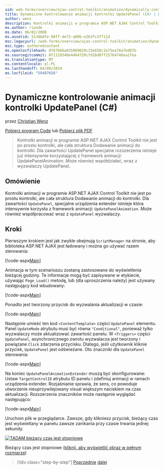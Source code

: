 ```yaml
---
uid: web-forms/overview/ajax-control-toolkit/animation/dynamically-controlling-updatepanel-animations-cs
title: Dynamiczne kontrolowanie animacji kontrolki UpdatePanel (C#) | Dokumentacja firmy Microsoft
author: wenz
description: Kontrolki animacji w programie ASP.NET AJAX Control Toolkit nie jest po prostu kontrolki, ale cała struktura Dodawanie animacji do kontrolki. Dla zawartości...
ms.author: riande
ms.date: 06/02/2008
ms.assetid: 5138b8fe-98ff-4e73-a00b-e263fc3ff11d
msc.legacyurl: /web-forms/overview/ajax-control-toolkit/animation/dynamically-controlling-updatepanel-animations-cs
msc.type: authoredcontent
ms.openlocfilehash: 0767b66a035069629c15e658c1e75ea78a7bd07b
ms.sourcegitcommit: 0f1119340e4464720cfd16d0ff15764746ea1fea
ms.translationtype: MT
ms.contentlocale: pl-PL
ms.lasthandoff: 04/09/2019
ms.locfileid: "59407656"
---
```

# <a name="dynamically-controlling-updatepanel-animations-c"></a>Dynamiczne kontrolowanie animacji kontrolki UpdatePanel (C#)

przez [Christian Wenz](https://github.com/wenz)

[Pobierz program Code](http://download.microsoft.com/download/9/3/f/93f8daea-bebd-4821-833b-95205389c7d0/UpdatePanelAnimation2.cs.zip) lub [Pobierz plik PDF](http://download.microsoft.com/download/b/6/a/b6ae89ee-df69-4c87-9bfb-ad1eb2b23373/updatepanelanimation2CS.pdf)

> Kontrolki animacji w programie ASP.NET AJAX Control Toolkit nie jest po prostu kontrolki, ale cała struktura Dodawanie animacji do kontrolki. Dla zawartości UpdatePanel specjalne rozszerzenia istnieje już intensywnie korzystającej z framework animacji: UpdatePanelAnimation. Może również współdziałać, wraz z wyzwalaczy UpdatePanel.


## <a name="overview"></a>Omówienie

Kontrolki animacji w programie ASP.NET AJAX Control Toolkit nie jest po prostu kontrolki, ale cała struktura Dodawanie animacji do kontrolki. Dla zawartości `UpdatePanel`, specjalne urządzenia extender istnieje która intensywnie korzysta z framework animacji: `UpdatePanelAnimation`. Może również współpracować wraz z `UpdatePanel` wyzwalaczy.

## <a name="steps"></a>Kroki

Pierwszym krokiem jest jak zwykle obejmują `ScriptManager` na stronie, aby biblioteka ASP.NET AJAX jest ładowany i można go używać razem sterowania:


[!code-aspx[Main](dynamically-controlling-updatepanel-animations-cs/samples/sample1.aspx)]

Animacja w tym scenariuszu zostaną zastosowane do wyświetlenia bieżącej godziny. Te informacje mogą być zapisywane w etykiecie, używając `Page_Load()` metodę, lub (dla uproszczenia należy) jest używany następujący kod wbudowany:


[!code-aspx[Main](dynamically-controlling-updatepanel-animations-cs/samples/sample2.aspx)]

Ponadto jest tworzony przycisk do wyzwalania aktualizacji w czasie:


[!code-aspx[Main](dynamically-controlling-updatepanel-animations-cs/samples/sample3.aspx)]

Następnie umieść ten kod `<ContentTemplate>` części `UpdatePanel` elementu. Panel `UpdateMode` atrybutu musi być równa `"Conditional"`, ponieważ tylko wyzwalaczy może aktualizować zawartość panelu. W `<Triggers>` części `UpdatePanel`, asynchronicznego zwrotu wyzwalacza jest tworzony i powiązane `Click` zdarzenia przycisku. Dlatego, jeśli użytkownik kliknie przycisk, `UpdatePanel` jest odświeżane. Oto znaczniki dla `UpdatePanel` sterowania:


[!code-aspx[Main](dynamically-controlling-updatepanel-animations-cs/samples/sample4.aspx)]

Na koniec `UpdatePanelAnimationExtender` muszą być skonfigurowane: Ustaw `TargetControlID` atrybutu ID panelu i zdefiniuj animacji w ramach urządzenia extender. Rozjaśnianie sprawia, że sens, co powoduje utworzenie nieuprzywilejowany visual większym naciskiem na czas aktualizacji. Rozszerzenia znaczników może następnie wyglądać następująco:


[!code-aspx[Main](dynamically-controlling-updatepanel-animations-cs/samples/sample5.aspx)]

Uruchom plik w przeglądarce. Zawsze, gdy klikniesz przycisk, bieżący czas jest wyświetlany w panelu zawsze zanikania przy czasie trwania jednej sekundy.


[![TADAM bieżący czas jest stopniowe](dynamically-controlling-updatepanel-animations-cs/_static/image2.png)](dynamically-controlling-updatepanel-animations-cs/_static/image1.png)

Bieżący czas jest stopniowe ([kliknij, aby wyświetlić obraz w pełnym rozmiarze](dynamically-controlling-updatepanel-animations-cs/_static/image3.png))

> [!div class="step-by-step"]
> [Poprzednie](animating-an-updatepanel-control-cs.md)
> [dalej](adding-animation-to-a-control-vb.md)
